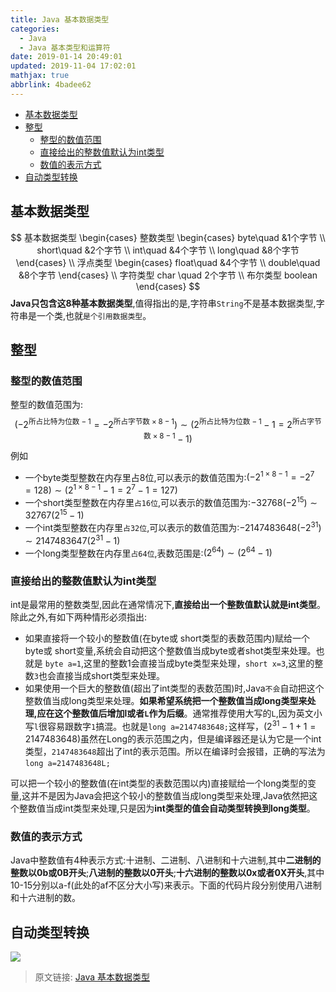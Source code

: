 ```yaml
---
title: Java 基本数据类型
categories: 
  - Java
  - Java 基本类型和运算符
date: 2019-01-14 20:49:01
updated: 2019-11-04 17:02:01
mathjax: true
abbrlink: 4badee62
---
```

- [基本数据类型](/blog/4badee62/#基本数据类型)
- [整型](/blog/4badee62/#整型)
    - [整型的数值范围](/blog/4badee62/#整型的数值范围)
    - [直接给出的整数值默认为int类型](/blog/4badee62/#直接给出的整数值默认为int类型)
    - [数值的表示方式](/blog/4badee62/#数值的表示方式)
- [自动类型转换](/blog/4badee62/#自动类型转换)

<!--more-->
<script src="https://cdn.bootcss.com/jquery/3.4.0/jquery.slim.min.js"></script>
<script>$(document).ready(function () {$(".post-body > ul:nth-child(1)").hide();});</script>

<!--end-->
## 基本数据类型  ##
$$
基本数据类型
\begin{cases}
整数类型
\begin{cases}
byte\quad &1个字节 \\
short\quad &2个字节 \\
int\quad &4个字节 \\
long\quad &8个字节
\end{cases} \\
浮点类型 \begin{cases}
float\quad &4个字节 \\
double\quad &8个字节
\end{cases} \\
字符类型 char \quad 2个字节 \\
布尔类型 boolean
\end{cases}
$$
**Java只包含这8种基本数据类型**,值得指出的是,字符串`String`不是基本数据类型,字符串是一个类,也就`是个引用数据类型`。
## 整型 ##
### 整型的数值范围 ###
整型的数值范围为:
 $$(-2^{\text{所占比特为位数}-1}=-2^{\text{所占字节数}\times 8-1})\sim (2^{\text{所占比特为位数}-1}-1=2^{\text{所占字节数}\times 8-1}-1)$$例如
- 一个byte类型整数在内存里占8位,可以表示的数值范围为:$(-2^{1\times 8 -1}=-2^7=128)\sim (2^{1\times 8 -1}-1=2^7-1=127)$
- 一个short类型整数在内存里`占16位`,可以表示的数值范围为:$-32768(-2^{15})\sim 32767(2^{15}-1)$
- 一个int类型整数在内存里`占32位`,可以表示的数值范围为:$-2147483648(-2^{31})\sim 2147483647(2^{31}-1)$
- 一个long类型整数在内存里`占64位`,表数范围是:$(2^{64})\sim (2^{64}-1)$

### 直接给出的整数值默认为int类型 ###
int是最常用的整数类型,因此在通常情况下,**直接给出一个整数值默认就是int类型**。除此之外,有如下两种情形必须指出:
- 如果直接将一个较小的整数值(在byte或 short类型的表数范围内)赋给一个byte或 short变量,系统会自动把这个整数值当成byte或者shot类型来处理。也就是 `byte a=1`,这里的整数1会直接当成byte类型来处理，`short x=3`,这里的整数`3`也会直接当成short类型来处理。
- 如果使用一个巨大的整数值(超出了int类型的表数范围)时,Java`不会`自动把这个整数值当成long类型来处理。**如果希望系统把一个整数值当成long类型来处理,应在这个整数值后增加l或者`L`作为后缀**。通常推荐使用大写的`L`,因为英文小写`l`很容易跟数字`1`搞混。也就是`long a=2147483648;`这样写，$(2^31-1+1=2147483648)$虽然在Long的表示范围之内，但是编译器还是认为它是一个int类型，`2147483648`超出了int的表示范围。所以在编译时会报错，正确的写法为`long a=2147483648L;`

可以把一个较小的整数值(在int类型的表数范围以内)直接赋给一个long类型的变量,这并不是因为Java会把这个较小的整数值当成long类型来处理,Java依然把这个整数值当成int类型来处理,只是因为**int类型的值会自动类型转换到long类型**。
### 数值的表示方式 ###
Java中整数值有4种表示方式:十进制、二进制、八进制和十六进制,其中**二进制的整数以0b或0B开头**;**八进制的整数以0开头**;**十六进制的整数以0x或者0X开头**,其中10-15分别以a-f(此处的af不区分大小写)来表示。下面的代码片段分别使用八进制和十六进制的数。

## 自动类型转换 ##
![](https://image-1257720033.cos.ap-shanghai.myqcloud.com/blog/Java/ShuJuLeiXing/1.png)
>原文链接: [Java 基本数据类型](https://lanlan2017.github.io/blog/4badee62/)
